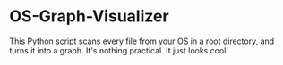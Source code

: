 # OS-Graph-Visualizer
This Python script scans every file from your OS in a root directory, and turns it into a graph. It's nothing practical. It just looks cool!
